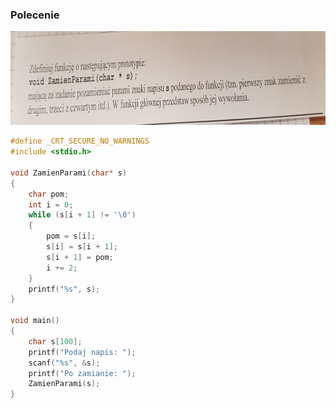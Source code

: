 ### Polecenie
<img src="Zdjecia/ZamienParami.jpg" width=550 height=150 >

``` C
#define _CRT_SECURE_NO_WARNINGS
#include <stdio.h>

void ZamienParami(char* s)
{
	char pom;
	int i = 0;
	while (s[i + 1] != '\0')
	{
		pom = s[i];
		s[i] = s[i + 1];
		s[i + 1] = pom;
		i += 2;
	}
	printf("%s", s);
}

void main()
{
	char s[100];
	printf("Podaj napis: ");
	scanf("%s", &s);
	printf("Po zamianie: ");
	ZamienParami(s);
}
```